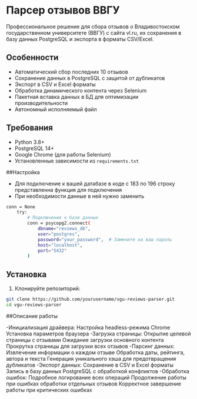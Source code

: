 # Парсер отзывов ВВГУ

Профессиональное решение для сбора отзывов о Владивостокском государственном университете (ВВГУ) с сайта vl.ru, их сохранения в базу данных PostgreSQL и экспорта в форматы CSV/Excel.

## Особенности

- Автоматический сбор последних 10 отзывов
- Сохранение данных в PostgreSQL с защитой от дубликатов
- Экспорт в CSV и Excel форматы
- Обработка динамического контента через Selenium
- Пакетная вставка данных в БД для оптимизации производительности
- Автономный исполняемый файл

## Требования

- Python 3.8+
- PostgreSQL 14+
- Google Chrome (для работы Selenium)
- Установленные зависимости из `requirements.txt`

##Настройка

- Для подключение к вашей датабазе в коде с 183 по 196 строку представленна функция для подключения
- При необходимости данные в ней нужно заменить
```bash
conn = None
    try:
        # Подключение к базе данных
        conn = psycopg2.connect(
            dbname="reviews_db",
            user="postgres", 
            password="your_password",  # Замените на ваш пароль
            host="localhost",
            port="5432"
        )
```

## Установка

1. Клонируйте репозиторий:
```bash
git clone https://github.com/yourusername/vgu-reviews-parser.git
cd vgu-reviews-parser
```

##Описание работы

-Инициализация драйвера:
Настройка headless-режима Chrome
Установка параметров браузера
-Загрузка страницы:
Открытие целевой страницы с отзывами
Ожидание загрузки основного контента
Прокрутка страницы для загрузки всех отзывов
-Парсинг данных:
Извлечение информации о каждом отзыве
Обработка даты, рейтинга, автора и текста
Генерация уникального хэша для предотвращения дубликатов
-Экспорт данных:
Сохранение в CSV и Excel форматы
Запись в базу данных PostgreSQL с обработкой конфликтов
-Обработка ошибок:
Подробное логирование всех операций
Продолжение работы при ошибках обработки отдельных отзывов
Корректное завершение работы при критических ошибках
